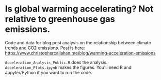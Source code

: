 # Is global warming accelerating? Not relative to greenhouse gas emissions.

Code and data for blog post analysis on the relationship between climate trends and CO2 emissions. Post is here: https://www.christophercallahan.me/blog/warming-acceleration-emissions

`Acceleration_Analysis_Public.R` does the analysis. `Acceleration_Plots.ipynb` makes the figures. You'll need R and Jupyter/Python if you want to run the code.
